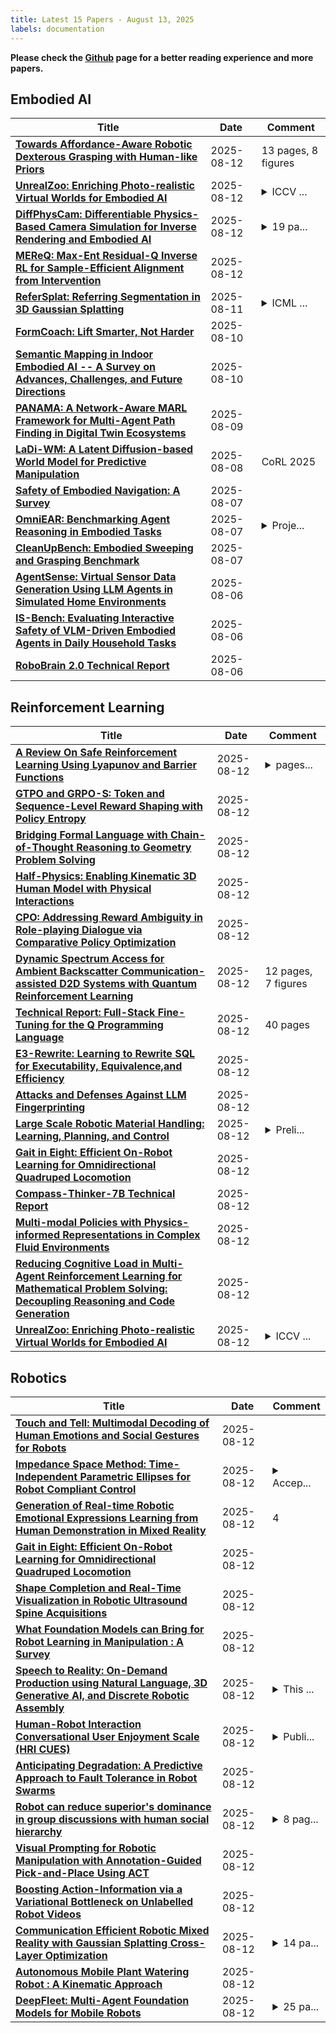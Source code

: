 ```yaml
---
title: Latest 15 Papers - August 13, 2025
labels: documentation
---
```

**Please check the [Github](https://github.com/zezhishao/MTS_Daily_ArXiv) page for a better reading experience and more papers.**

## Embodied AI
| **Title** | **Date** | **Comment** |
| --- | --- | --- |
| **[Towards Affordance-Aware Robotic Dexterous Grasping with Human-like Priors](http://arxiv.org/abs/2508.08896v1)** | 2025-08-12 | 13 pages, 8 figures |
| **[UnrealZoo: Enriching Photo-realistic Virtual Worlds for Embodied AI](http://arxiv.org/abs/2412.20977v2)** | 2025-08-12 | <details><summary>ICCV ...</summary><p>ICCV 2025 (Highlight), Project page: http://unrealzoo.site/</p></details> |
| **[DiffPhysCam: Differentiable Physics-Based Camera Simulation for Inverse Rendering and Embodied AI](http://arxiv.org/abs/2508.08831v1)** | 2025-08-12 | <details><summary>19 pa...</summary><p>19 pages, 17 figures, and 4 tables</p></details> |
| **[MEReQ: Max-Ent Residual-Q Inverse RL for Sample-Efficient Alignment from Intervention](http://arxiv.org/abs/2406.16258v3)** | 2025-08-12 |  |
| **[ReferSplat: Referring Segmentation in 3D Gaussian Splatting](http://arxiv.org/abs/2508.08252v1)** | 2025-08-11 | <details><summary>ICML ...</summary><p>ICML 2025 Oral, Code: https://github.com/heshuting555/ReferSplat</p></details> |
| **[FormCoach: Lift Smarter, Not Harder](http://arxiv.org/abs/2508.07501v1)** | 2025-08-10 |  |
| **[Semantic Mapping in Indoor Embodied AI -- A Survey on Advances, Challenges, and Future Directions](http://arxiv.org/abs/2501.05750v3)** | 2025-08-10 |  |
| **[PANAMA: A Network-Aware MARL Framework for Multi-Agent Path Finding in Digital Twin Ecosystems](http://arxiv.org/abs/2508.06767v1)** | 2025-08-09 |  |
| **[LaDi-WM: A Latent Diffusion-based World Model for Predictive Manipulation](http://arxiv.org/abs/2505.11528v2)** | 2025-08-08 | CoRL 2025 |
| **[Safety of Embodied Navigation: A Survey](http://arxiv.org/abs/2508.05855v1)** | 2025-08-07 |  |
| **[OmniEAR: Benchmarking Agent Reasoning in Embodied Tasks](http://arxiv.org/abs/2508.05614v1)** | 2025-08-07 | <details><summary>Proje...</summary><p>Project Page: https://zju-real.github.io/OmniEmbodied Code: https://github.com/ZJU-REAL/OmniEmbodied</p></details> |
| **[CleanUpBench: Embodied Sweeping and Grasping Benchmark](http://arxiv.org/abs/2508.05543v1)** | 2025-08-07 |  |
| **[AgentSense: Virtual Sensor Data Generation Using LLM Agents in Simulated Home Environments](http://arxiv.org/abs/2506.11773v3)** | 2025-08-06 |  |
| **[IS-Bench: Evaluating Interactive Safety of VLM-Driven Embodied Agents in Daily Household Tasks](http://arxiv.org/abs/2506.16402v2)** | 2025-08-06 |  |
| **[RoboBrain 2.0 Technical Report](http://arxiv.org/abs/2507.02029v4)** | 2025-08-06 |  |

## Reinforcement Learning
| **Title** | **Date** | **Comment** |
| --- | --- | --- |
| **[A Review On Safe Reinforcement Learning Using Lyapunov and Barrier Functions](http://arxiv.org/abs/2508.09128v1)** | 2025-08-12 | <details><summary>pages...</summary><p>pages - 19, figures - 9, Submitted to IEEE Access</p></details> |
| **[GTPO and GRPO-S: Token and Sequence-Level Reward Shaping with Policy Entropy](http://arxiv.org/abs/2508.04349v2)** | 2025-08-12 |  |
| **[Bridging Formal Language with Chain-of-Thought Reasoning to Geometry Problem Solving](http://arxiv.org/abs/2508.09099v1)** | 2025-08-12 |  |
| **[Half-Physics: Enabling Kinematic 3D Human Model with Physical Interactions](http://arxiv.org/abs/2507.23778v2)** | 2025-08-12 |  |
| **[CPO: Addressing Reward Ambiguity in Role-playing Dialogue via Comparative Policy Optimization](http://arxiv.org/abs/2508.09074v1)** | 2025-08-12 |  |
| **[Dynamic Spectrum Access for Ambient Backscatter Communication-assisted D2D Systems with Quantum Reinforcement Learning](http://arxiv.org/abs/2410.17971v2)** | 2025-08-12 | 12 pages, 7 figures |
| **[Technical Report: Full-Stack Fine-Tuning for the Q Programming Language](http://arxiv.org/abs/2508.06813v2)** | 2025-08-12 | 40 pages |
| **[E3-Rewrite: Learning to Rewrite SQL for Executability, Equivalence,and Efficiency](http://arxiv.org/abs/2508.09023v1)** | 2025-08-12 |  |
| **[Attacks and Defenses Against LLM Fingerprinting](http://arxiv.org/abs/2508.09021v1)** | 2025-08-12 |  |
| **[Large Scale Robotic Material Handling: Learning, Planning, and Control](http://arxiv.org/abs/2508.09003v1)** | 2025-08-12 | <details><summary>Preli...</summary><p>Preliminary version, currently undergoing review process</p></details> |
| **[Gait in Eight: Efficient On-Robot Learning for Omnidirectional Quadruped Locomotion](http://arxiv.org/abs/2503.08375v2)** | 2025-08-12 |  |
| **[Compass-Thinker-7B Technical Report](http://arxiv.org/abs/2508.08909v1)** | 2025-08-12 |  |
| **[Multi-modal Policies with Physics-informed Representations in Complex Fluid Environments](http://arxiv.org/abs/2410.15250v2)** | 2025-08-12 |  |
| **[Reducing Cognitive Load in Multi-Agent Reinforcement Learning for Mathematical Problem Solving: Decoupling Reasoning and Code Generation](http://arxiv.org/abs/2508.08882v1)** | 2025-08-12 |  |
| **[UnrealZoo: Enriching Photo-realistic Virtual Worlds for Embodied AI](http://arxiv.org/abs/2412.20977v2)** | 2025-08-12 | <details><summary>ICCV ...</summary><p>ICCV 2025 (Highlight), Project page: http://unrealzoo.site/</p></details> |

## Robotics
| **Title** | **Date** | **Comment** |
| --- | --- | --- |
| **[Touch and Tell: Multimodal Decoding of Human Emotions and Social Gestures for Robots](http://arxiv.org/abs/2412.03300v2)** | 2025-08-12 |  |
| **[Impedance Space Method: Time-Independent Parametric Ellipses for Robot Compliant Control](http://arxiv.org/abs/2503.17533v2)** | 2025-08-12 | <details><summary>Accep...</summary><p>Accepted version to be published in the IEEE Latin America Transactions. There were changes aiming to clarify some of the ideas exposed in the paper, which led to the increase in the number of figures and pages. The abstract and the title also changed. The paper now has 8 pages and 10 figures</p></details> |
| **[Generation of Real-time Robotic Emotional Expressions Learning from Human Demonstration in Mixed Reality](http://arxiv.org/abs/2508.08999v1)** | 2025-08-12 | 4 |
| **[Gait in Eight: Efficient On-Robot Learning for Omnidirectional Quadruped Locomotion](http://arxiv.org/abs/2503.08375v2)** | 2025-08-12 |  |
| **[Shape Completion and Real-Time Visualization in Robotic Ultrasound Spine Acquisitions](http://arxiv.org/abs/2508.08923v1)** | 2025-08-12 |  |
| **[What Foundation Models can Bring for Robot Learning in Manipulation : A Survey](http://arxiv.org/abs/2404.18201v5)** | 2025-08-12 |  |
| **[Speech to Reality: On-Demand Production using Natural Language, 3D Generative AI, and Discrete Robotic Assembly](http://arxiv.org/abs/2409.18390v6)** | 2025-08-12 | <details><summary>This ...</summary><p>This work has been submitted for possible publication. An updated version will replace this version when available</p></details> |
| **[Human-Robot Interaction Conversational User Enjoyment Scale (HRI CUES)](http://arxiv.org/abs/2405.01354v3)** | 2025-08-12 | <details><summary>Publi...</summary><p>Published in IEEE Transactions on Affective Computing on 18 July 2025. Personal use of this material is permitted. Permission from IEEE must be obtained for all other uses, in any current or future media</p></details> |
| **[Anticipating Degradation: A Predictive Approach to Fault Tolerance in Robot Swarms](http://arxiv.org/abs/2504.01594v2)** | 2025-08-12 |  |
| **[Robot can reduce superior's dominance in group discussions with human social hierarchy](http://arxiv.org/abs/2508.08767v1)** | 2025-08-12 | <details><summary>8 pag...</summary><p>8 pages, 7 figures. International Conference on Human-Agent Interaction (HAI '24), November 24-27, 2024, Swansea, United Kingdom</p></details> |
| **[Visual Prompting for Robotic Manipulation with Annotation-Guided Pick-and-Place Using ACT](http://arxiv.org/abs/2508.08748v1)** | 2025-08-12 |  |
| **[Boosting Action-Information via a Variational Bottleneck on Unlabelled Robot Videos](http://arxiv.org/abs/2508.08743v1)** | 2025-08-12 |  |
| **[Communication Efficient Robotic Mixed Reality with Gaussian Splatting Cross-Layer Optimization](http://arxiv.org/abs/2508.08624v1)** | 2025-08-12 | <details><summary>14 pa...</summary><p>14 pages, 18 figures, to appear in IEEE Transactions on Cognitive Communications and Networking</p></details> |
| **[Autonomous Mobile Plant Watering Robot : A Kinematic Approach](http://arxiv.org/abs/2508.08607v1)** | 2025-08-12 |  |
| **[DeepFleet: Multi-Agent Foundation Models for Mobile Robots](http://arxiv.org/abs/2508.08574v1)** | 2025-08-12 | <details><summary>25 pa...</summary><p>25 pages, 10 figures, 2 tables</p></details> |

